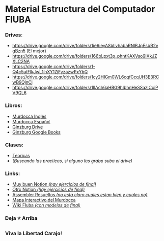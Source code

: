 # Material Estructura del Computador FIUBA
   
### Drives: 
* https://drive.google.com/drive/folders/1ie9ieyASbLvhabaRNlBJpEsbB2vgBzn5 (El mejor)
* https://drive.google.com/drive/folders/166bLpxt3p_phntKAXVso9IXkJZXLC2NA
* https://drive.google.com/drive/folders/1-Q4c5utFlkJwL1ihXY1ZjFyzazwPxYbQ
* https://drive.google.com/drive/folders/1cy2HIGm0WL6cqfCcqUH3E3RCwB9QjnCj
* https://drive.google.com/drive/folders/1llAch6aHBG9hIbhnHeSSazlCoiPV9QL6
  
### Libros:
* [Murdocca Ingles](https://drive.google.com/file/d/1MhZQ2r_Ok2Cm509sQ2-7oUbSjUOalvNY/view?usp=sharing)
* [Murdocca Español](https://drive.google.com/file/d/1YuY4BiHoeHq5nGd5YZvk95IYsg-QjgHJ/view?usp=sharing)
* [Ginzburg Drive](https://drive.google.com/drive/folders/1cA9AoVxlVc0w_eVgqkVoSngxIZfk6FyQ?usp=sharing)
* [Ginzburg Google Books](https://books.google.com.gt/books?id=Bzykb1ajDnsC&lpg=PR4&pg=PP1#v=onepage&q&f=false)

<!-- Agregar Ginzburg -->
<!-- Agregar https://github.com/gcc-cdimatteo/Estructura-del-Computador-66.70/tree/main/RESUMENES -->

### Clases:
* [Teoricas ](https://drive.google.com/drive/folders/1vm0VCwdS6_fx9IVMjwp08IHxVP4R6aAh?usp=sharing)
* _(Buscando las practicas, si alguno las graba suba el drive)_

### Links:
* [Muy buen Notion _(hay ejercicios de final)_](https://knotty-enquiry-da1.notion.site/Estructura-del-Computador-fca7cf5347cd402ab137e166facb31cf)
* [Otro Notion _(hay ejercicios de final)_](https://cmauro-fiuba.notion.site/cmauro-fiuba/Estructura-del-Computador-6f3b257589a743a885af1d1d07ba06a4)
* [Assembler Resueltos _(no esta claro cuales estan bien y cuales no)_](https://github.com/Lukas-De-Angelis-Riva/66.70-Estructura-del-computador)
* [Mapa Interactivo del Murdocca](https://fede.dm/figure-610)
* [Wiki FIuba _(con modelos de final)_](http://wiki.foros-fiuba.com.ar/materias:66:70)
<!-- * [Drives en zips por las dudas](https://drive.google.com/drive/u/1/folders/1gEFW65eulv041XpZFRDRVdU3rIsGle5Z) -->
<!-- https://sites.radford.edu/~mhtay/CPSC352/ -->

### Deja **⭐** Arriba
### Viva la Libertad Carajo!
